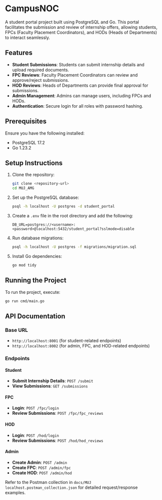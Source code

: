 # CampusNOC

A student portal project built using PostgreSQL and Go. This portal facilitates the submission and review of internship offers, allowing students, FPCs (Faculty Placement Coordinators), and HODs (Heads of Departments) to interact seamlessly.

## Features

- **Student Submissions**: Students can submit internship details and upload required documents.
- **FPC Reviews**: Faculty Placement Coordinators can review and approve/reject submissions.
- **HOD Reviews**: Heads of Departments can provide final approval for submissions.
- **Admin Management**: Admins can manage users, including FPCs and HODs.
- **Authentication**: Secure login for all roles with password hashing.

## Prerequisites

Ensure you have the following installed:
- PostgreSQL 17.2
- Go 1.23.2

## Setup Instructions

1. Clone the repository:
   ```bash
   git clone <repository-url>
   cd MUJ_AMG
   ```

2. Set up the PostgreSQL database:
   ```bash
   psql -h localhost -U postgres -d student_portal
   ```

3. Create a `.env` file in the root directory and add the following:
   ```
   DB_URL=postgres://<username>:<password>@localhost:5432/student_portal?sslmode=disable
   ```

4. Run database migrations:
   ```bash
   psql -h localhost -U postgres -f migrations/migration.sql
   ```

5. Install Go dependencies:
   ```bash
   go mod tidy
   ```

## Running the Project

To run the project, execute:
```bash
go run cmd/main.go
```

## API Documentation

### Base URL
- `http://localhost:8001` (for student-related endpoints)
- `http://localhost:8002` (for admin, FPC, and HOD-related endpoints)

### Endpoints

#### Student
- **Submit Internship Details**: `POST /submit`
- **View Submissions**: `GET /submissions`

#### FPC
- **Login**: `POST /fpc/login`
- **Review Submissions**: `POST /fpc/fpc_reviews`

#### HOD
- **Login**: `POST /hod/login`
- **Review Submissions**: `POST /hod/hod_reviews`

#### Admin
- **Create Admin**: `POST /admin`
- **Create FPC**: `POST /admin/fpc`
- **Create HOD**: `POST /admin/hod`

Refer to the Postman collection in `docs/MUJ localhost.postman_collection.json` for detailed request/response examples.